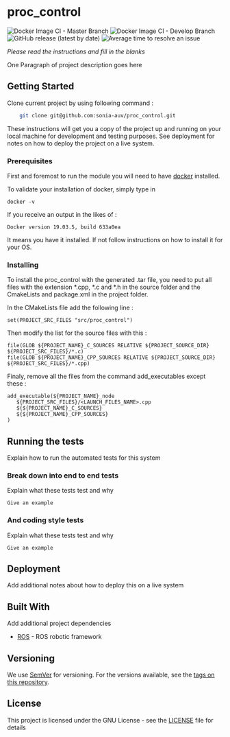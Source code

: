 # proc_control

![Docker Image CI - Master Branch](https://github.com/sonia-auv/proc_control/workflows/Docker%20Image%20CI%20-%20Master%20Branch/badge.svg)
![Docker Image CI - Develop Branch](https://github.com/sonia-auv/proc_control/workflows/Docker%20Image%20CI%20-%20Develop%20Branch/badge.svg?branch=develop)
![GitHub release (latest by date)](https://img.shields.io/github/v/release/sonia-auv/proc_control)
![Average time to resolve an issue](https://isitmaintained.com/badge/resolution/sonia-auv/proc_control.svg)


*Please read the instructions and fill in the blanks*


One Paragraph of project description goes here

## Getting Started

Clone current project by using following command :
```bash
    git clone git@github.com:sonia-auv/proc_control.git
```

These instructions will get you a copy of the project up and running on your local machine for development and testing purposes. See deployment for notes on how to deploy the project on a live system.

### Prerequisites

First and foremost to run the module you will need to have [docker](https://www.docker.com/get-started?utm_source=google&utm_medium=cpc&utm_campaign=getstarted&utm_content=sitelink&utm_term=getstarted&utm_budget=growth&gclid=CjwKCAjw57b3BRBlEiwA1Imytuv9VRFX5Z0INBaD3JJNSUmadgQh7ZYWTw_r-yFn2S4XjZTsLbNnnBoCPsIQAvD_BwE) installed.

To validate your installation of docker, simply type in

```
docker -v
```

If you receive an output in the likes of :
```
Docker version 19.03.5, build 633a0ea
```

It means you have it installed. If not follow instructions on how to install it for your OS.

### Installing

To install the proc_control with the generated .tar file, you need to put all files with the extension *.cpp, *.c and *.h in the source folder and the CmakeLists and package.xml in the project folder.

In the CMakeLists file add the following line :
```
set(PROJECT_SRC_FILES "src/proc_control")
```
Then modify the list for the source files with this :
```
file(GLOB ${PROJECT_NAME}_C_SOURCES RELATIVE ${PROJECT_SOURCE_DIR} ${PROJECT_SRC_FILES}/*.c)
file(GLOB ${PROJECT_NAME}_CPP_SOURCES RELATIVE ${PROJECT_SOURCE_DIR} ${PROJECT_SRC_FILES}/*.cpp)
```
Finaly, remove all the files from the command add_executables except these :
```
add_executable(${PROJECT_NAME}_node
   ${PROJECT_SRC_FILES}/<LAUNCH_FILES_NAME>.cpp
   ${${PROJECT_NAME}_C_SOURCES}
   ${${PROJECT_NAME}_CPP_SOURCES}
)
```

## Running the tests

Explain how to run the automated tests for this system

### Break down into end to end tests

Explain what these tests test and why

```
Give an example
```

### And coding style tests

Explain what these tests test and why

```
Give an example
```

## Deployment

Add additional notes about how to deploy this on a live system

## Built With

Add additional project dependencies

* [ROS](http://wiki.ros.org/) - ROS robotic framework


## Versioning

We use [SemVer](http://semver.org/) for versioning. For the versions available, see the [tags on this repository](https://github.com/your/project/tags).

## License

This project is licensed under the GNU License - see the [LICENSE](LICENSE) file for details
